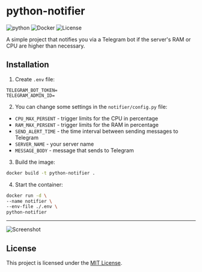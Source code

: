 # python-notifier
![python](https://img.shields.io/badge/Python-3.8+-3776AB?logo=python&logoColor=fff)
![Docker](https://img.shields.io/badge/Docker-2496ED?logo=docker&logoColor=white)
![License](https://img.shields.io/badge/license-MIT-green)

A simple project that notifies you via a Telegram bot if the server's RAM or CPU are higher than necessary.

## Installation
1. Create `.env` file: 
```env 
TELEGRAM_BOT_TOKEN=
TELEGRAM_ADMIN_ID=
```

2. You can change some settings in the `notifier/config.py` file: 
- `CPU_MAX_PERSENT` - trigger limits for the CPU in percentage
- `RAM_MAX_PERSENT` - trigger limits for the RAM in percentage
- `SEND_ALERT_TIME` - the time interval between sending messages to Telegram
- `SERVER_NAME` - your server name
- `MESSAGE_BODY` - message that sends to Telegram

3. Build the image: 
```bash
docker build -t python-notifier .
```

4. Start the container:
```bash
docker run -d \
--name notifier \
--env-file ./.env \
python-notifier
```

---

![Screenshot](https://i.ibb.co/ynmDT3PT/python-notifier.png)

## License
This project is licensed under the [MIT License](https://github.com/quvvii/python-notifier/blob/main/LICENSE).
